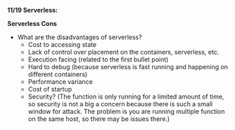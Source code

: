 **11/19 Serverless:**

**Serverless Cons**

- What are the disadvantages of serverless?
  - Cost to accessing state
  - Lack of control over placement on the containers, serverless, etc.
  - Execution facing (related to the first bullet point)
  - Hard to debug (because serverless is fast running and happening on different containers)
  - Performance variance
  - Cost of startup
  - Security? (The function is only running for a limited amount of time, so security is not a big a concern because there is such a small window for attack. The problem is you are running multiple function on the same host, so there may be issues there.)

